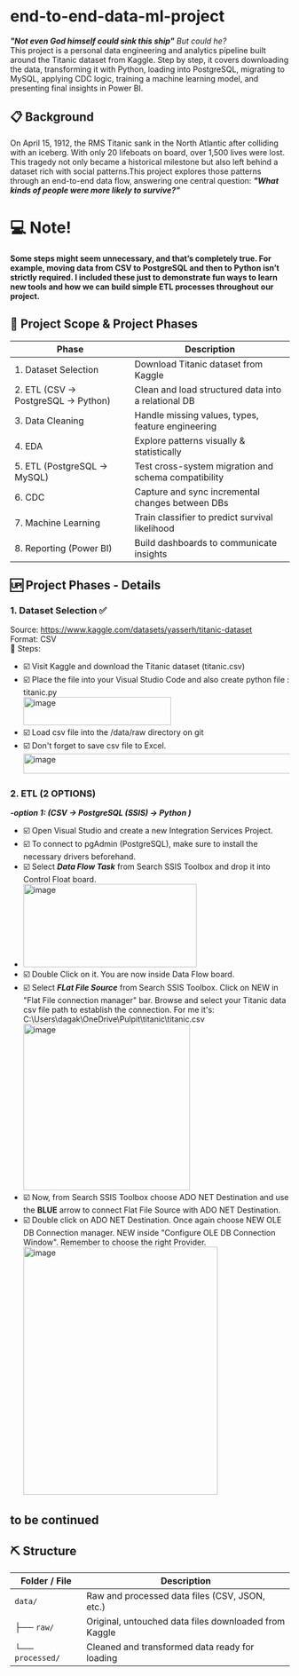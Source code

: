 # end-to-end-data-ml-project
***"Not even God himself could sink this ship"** But could he?*   
This project is a personal data engineering and analytics pipeline built around the Titanic dataset from Kaggle. Step by step, it covers downloading the data, transforming it with Python, loading into PostgreSQL, migrating to MySQL, applying CDC logic, training a machine learning model, and presenting final insights in Power BI.  

## 📋 Background  
On April 15, 1912, the RMS Titanic sank in the North Atlantic after colliding with an iceberg. With only 20 lifeboats on board, over 1,500 lives were lost. This tragedy not only became a historical milestone but also left behind a dataset rich with social patterns.This project explores those patterns through an end-to-end data flow, answering one central question: ***"What kinds of people were more likely to survive?"***   
# 💻 Note! 
**Some steps might seem unnecessary, and that’s completely true. For example, moving data from CSV to PostgreSQL and then to Python isn’t strictly required. I included these just to demonstrate fun ways to learn new tools and how we can build simple ETL processes throughout our project.**    
  

## 🧪 Project Scope & Project Phases   
  
| Phase                       | Description                                          |
| --------------------------- | ---------------------------------------------------- |
| 1. Dataset Selection      | Download Titanic dataset from Kaggle                 |
| 2. ETL (CSV → PostgreSQL -> Python)   | Clean and load structured data into a relational DB  |
| 3. Data Cleaning            | Handle missing values, types, feature engineering    |
| 4. EDA                      | Explore patterns visually & statistically            |
| 5. ETL (PostgreSQL → MySQL) | Test cross-system migration and schema compatibility |
| 6. CDC                      | Capture and sync incremental changes between DBs     |
| 7. Machine Learning         | Train classifier to predict survival likelihood      |
| 8. Reporting (Power BI)     | Build dashboards to communicate insights             |


## 🆙 Project Phases - Details    
### 1. Dataset Selection ✅    
Source: https://www.kaggle.com/datasets/yasserh/titanic-dataset   
Format: CSV     
🧩 Steps:
- ☑️ Visit Kaggle and download the Titanic dataset (titanic.csv)    
- ☑️ Place the file into your Visual Studio Code and also create python file : titanic.py   
  <img width="266" height="51" alt="image" src="https://github.com/user-attachments/assets/65412cf8-0736-4ccb-9729-8c4eb0f7c73c" />
- ☑️ Load csv file into the /data/raw directory on git
- ☑️ Don't forget to save csv file to Excel.   
  <img width="557" height="36" alt="image" src="https://github.com/user-attachments/assets/6ea3a765-bb23-433a-a120-bde0a0209328" />

### 2. ETL (2 OPTIONS)
***-option 1: (CSV -> PostgreSQL (SSIS) -> Python )***
- ☑️ Open Visual Studio and create a new Integration Services Project.
- ☑️ To connect to pgAdmin (PostgreSQL), make sure to install the necessary drivers beforehand.
- ☑️ Select ***Data Flow Task*** from Search SSIS Toolbox and drop it into Control Float board.
- <img width="312" height="150" alt="image" src="https://github.com/user-attachments/assets/8ea245e1-93d6-47c3-bc43-3c1c811e176b" />
- ☑️ Double Click on it. You are now inside Data Flow board.
- ☑️ Select ***FLat File Source*** from Search SSIS Toolbox. Click on NEW in "Flat File connection manager" bar. Browse and select your Titanic data csv file path to establish the connection.
  For me it's: C:\Users\dagak\OneDrive\Pulpit\titanic\titanic.csv         
  <img width="300" height="300" alt="image" src="https://github.com/user-attachments/assets/9d38fe7d-c842-430f-bb76-f05098ee0e26" />
- ☑️ Now, from Search SSIS Toolbox choose ADO NET Destination and use the **BLUE** arrow to connect Flat File Source with ADO NET Destination.
- ☑️ Double click on ADO NET Destination. Once again choose NEW OLE DB Connection manager. NEW inside "Configure OLE DB Connection Window". Remember to choose the right Provider.      
  <img width="350" height="447" alt="image" src="https://github.com/user-attachments/assets/72fc7b73-a1cd-4774-a30d-a71167cffe80" />




to be continued
-------
## ⛏️ Structure    
| Folder / File                  | Description                                                           |
| ------------------------------ | --------------------------------------------------------------------- |
| `data/`                        | Raw and processed data files (CSV, JSON, etc.)                        |
| ├── `raw/`                     | Original, untouched data files downloaded from Kaggle                 |
| └── `processed/`               | Cleaned and transformed data ready for loading                        |

